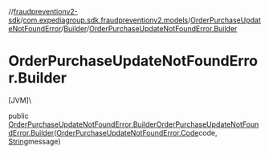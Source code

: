 //[fraudpreventionv2-sdk](../../../../index.md)/[com.expediagroup.sdk.fraudpreventionv2.models](../../index.md)/[OrderPurchaseUpdateNotFoundError](../index.md)/[Builder](index.md)/[OrderPurchaseUpdateNotFoundError.Builder](-order-purchase-update-not-found-error.-builder.md)

# OrderPurchaseUpdateNotFoundError.Builder

[JVM]\

public [OrderPurchaseUpdateNotFoundError.Builder](index.md)[OrderPurchaseUpdateNotFoundError.Builder](-order-purchase-update-not-found-error.-builder.md)([OrderPurchaseUpdateNotFoundError.Code](../-code/index.md)code, [String](https://docs.oracle.com/javase/8/docs/api/java/lang/String.html)message)
